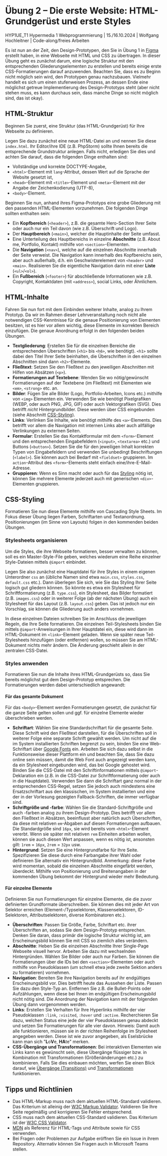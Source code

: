 # Übung 2 – Die erste Website: HTML-Grundgerüst und erste Styles
HYP1UE_T1 Hypermedia 1 Webprogrammierung | 15./16.10.2024 | Wolfgang Hochleitner | Code-along/freies Arbeiten

Es ist nun an der Zeit, den Design-Prototypen, den Sie in Übung 1 in [Figma](https://www.figma.com/) erstellt haben, in eine Webseite mit HTML und CSS zu übertragen. In dieser Übung geht es zunächst darum, eine logische Struktur mit den entsprechenden Gliederungselementen zu erstellen und bereits einige erste CSS-Formatierungen darauf anzuwenden. Beachten Sie, dass es zu Beginn nicht möglich sein wird, den Prototypen genau nachzubauen. Vielmehr handelt es sich um einen stufenweisen Prozess, an dessen Ende eine möglichst getreue Implementierung des Design-Prototyps steht (aber nicht stehen muss, es kann durchaus sein, dass manche Dinge so nicht möglich sind, das ist okay).

## HTML-Struktur

Beginnen Sie zuerst, eine Struktur (das HTML-Grundgerüst) für Ihre Webseite zu definieren.

Legen Sie dazu zunächst eine neue HTML-Datei an und nennen Sie diese `index.html`. Ihr Editor/ihre IDE (z.B. PhpStorm) sollte Ihnen bereits die entsprechende Grundstruktur anlegen. Falls nicht, erledigen Sie dies und achten Sie darauf, dass die folgenden Dinge enthalten sind:

- Vollständige und korrekte DOCTYPE-Angabe,
- `<html>`-Element mit `lang`-Attribut, dessen Wert auf die Sprache der Website gesetzt ist,
- `<head>`-Element mit `<title>`-Element und `<meta>`-Element mit der Angabe der Zeichenkodierung (UTF-8),
- `<body>`-Element.

Beginnen Sie nun, anhand ihres Figma-Prototyps eine grobe Gliederung mit den passenden HTML-Elementen vorzunehmen. Die folgenden Dinge sollten enthalten sein:

- Ein **Kopfbereich** (`<header>`), z.B. die gesamte Hero-Section Ihrer Seite oder auch nur ein Teil davon (wie z.B. Überschrift und Logo).
- Der **Hauptbereich** (`<main>`), welcher die Hauptinhalte der Seite umfasst.
- Eine Unterteilung des Hauptbereichs in einzelne **Abschnitte** (z.B. About me, Portfolio, Kontakt) mithilfe von `<section>`-Elementen.
- Die **Navigation** (`<nav>`), welche auf die einzelnen Abschnitte innerhalb der Seite verweist. Die Navigation kann innerhalb des Kopfbereichs sein, aber auch außerhalb, d.h. ein Geschwisterelement von `<header>` und `<main>`. Realisieren Sie die eigentliche Navigation darin mit einer **Liste** (`<ul>`/`<ol>`).
- Ein **Fußbereich** (`<footer>`) für abschließende Informationen wie z.B. Copyright, Kontaktdaten (mit `<address>`), social Links, oder Ähnlichem.

## HTML-Inhalte

Fahren Sie nun fort mit dem Einbinden weiterer Inhalte, analog zu Ihrem Prototyp. Da wir im Rahmen dieser Lehrveranstaltung noch nicht alle notwendigen CSS-Kenntnisse für die genaue Positionierung von Elementen besitzen, ist es hier vor allem wichtig, diese Elemente im korrekten Bereich einzufügen. Die genaue Anordnung erfolgt in den folgenden beiden Übungen.

- **Textgliederung**: Erstellen Sie für die einzelnen Bereiche die entsprechenden Überschriften (`<h1>` bis `<h6>`, wie benötigt). `<h1>` sollte dabei den Titel Ihrer Seite beinhalten, die Überschriften in den einzelnen Abschnitten sind dann `<h2>`-Elemente.
- **Fließtext**: Setzen Sie den Fließtext zu den jeweiligen Abschnitten mit Hilfen von Absätzen (`<p>`).
- **Formatierungen auf Textebene**: Wenden Sie wo nötig/gewünscht Formatierungen auf der Textebene (im Fließtext) mit Elementen wie `<em>`, `<strong>` etc. an.
- **Bilder**: Fügen Sie alle Bilder (Logo, Portfolio-Arbeiten, Icons etc.) mithilfe von `<img>` Elementen ein. Verwenden Sie wie benötigt Pixelgrafiken (WEBP, oder auch PNG, JPG, GIF) oder auch Vektorgrafiken (SVG). Dies betrifft *nicht* Hintergrundbilder. Diese werden über CSS eingebunden (siehe Abschnitt [CSS-Styling](#css-styling)).
- **Links**: Verlinken Sie Inhalte, wie benötigt mithilfe des `<a>`-Elements. Dies betrifft vor allem die Navigation mit internen Links aber auch allfällige Verlinkungen zu externen Seiten.
- **Formular**: Erstellen Sie das Kontaktformular mit dem `<form>`-Element und den entsprechenden Eingabefeldern (`<input>`, `<textarea>` etc.) und Buttons (`<button>`). Setzen Sie die für den jeweiligen Inhalt korrekten Typen von Eingabefeldern und verwenden Sie unbedingt Beschriftungen (`<label>`). Sie können auch bei Bedarf mit `<fieldset>` gruppieren. Im `action`-Attribut des `<form>`-Elements steht einfach eine/ihre-E-Mail-Adresse.
- **Gruppieren**: Wenn es Sinn macht oder auch für das [Styling](#css-styling) nötig ist, können Sie mehrere Elemente jederzeit auch mit generischen `<div>`-Elementen gruppieren.

## CSS-Styling

Formatieren Sie nun diese Elemente mithilfe von Cascading Style Sheets. Im Fokus dieser Übung liegen Farben, Schriftarten und Textanordnung. Positionierungen (im Sinne von Layouts) folgen in den kommenden beiden Übungen.

### Stylesheets organisieren

Um die Styles, die ihre Webseite formatieren, besser verwalten zu können, soll es ein Master-Style-File geben, welches wiederum eine Reihe einzelner Style-Dateien mittels `@import` einbindet.

Legen Sie also zunächst eine Hauptdatei für ihre Styles in einem eigenen Unterordner `css` an (übliche Namen sind etwa `main.css`, `styles.css`, `default.css` etc.). Dann überlegen Sie sich, wie Sie das Styling Ihrer Seite logisch gut gliedern können. So könnte es etwa ein Stylesheet für Schriftformatierung (z.B. `type.css`), ein Stylesheet, das Bilder formatiert (z.B. `images.css`) oder in weiterer Folge (ab der nächsten Übung) auch ein Stylesheet für das Layout (z.B. `layout.css`) geben. Das ist jedoch nur ein Vorschlag, sie können die Gliederung auch anders vornehmen.

In diese einzelnen Dateien schreiben Sie im Anschluss die jeweiligen Regeln, die Ihre Seite formatieren. Die einzelnen Teil-Stylesheets binden Sie mittels `@import`-Anweisungen in Ihrer Hauptdatei ein, diese wird dann im HTML-Dokument im `<link>`-Element geladen. Wenn sie später neue Teil-Stylesheets hinzufügen (oder entfernen) wollen, so müssen Sie am HTML-Dokument nichts mehr ändern. Die Änderung geschieht allein in der zentralen CSS-Datei.

### Styles anwenden

Formatieren Sie nun die Inhalte ihres HTML-Grundgerüsts so, dass Sie bereits möglichst gut dem Design-Prototyp entsprechen. Die Formatierungen werden dabei unterschiedlich angewandt:

#### Für das gesamte Dokument

Für das `<body>`-Element werden Formatierungen gesetzt, die zunächst für die ganze Seite gelten sollen und ggf. für einzelne Elemente wieder überschrieben werden.

- **Schriftart**: Wählen Sie eine Standardschriftart für die gesamte Seite. Diese Schrift wird den Fließtext darstellen, für die Überschriften soll in weiterer Folge eine separate Schrift gewählt werden. Um nicht auf die im System installierten Schriften begrenzt zu sein, binden Sie eine Web-Schriftart über [Google Fonts](https://fonts.google.com/) ein. Arbeiten Sie sich dazu selbst in die Funktionsweise dieser Plattform ein und beachten Sie, dass Sie dazu online sein müssen, damit die Web Font auch angezeigt werden kann, da ein Stylesheet eingebunden wird, das bei Google gehostet wird. Binden Sie die CSS-Datei mit den Schriftinformationen mittels `@import`-Deklaration ein (z.B. in die CSS-Datei zur Schriftformatierung oder auch in die Hauptdatei). Verwenden Sie dann die Schriftart ganz normal in der entsprechenden CSS-Regel, setzen Sie jedoch auch mindestens eine Ersatzschriftart aus den klassischen, im System installierten und eine der in der Vorlesung gezeigten Fallback-Schriften, die immer verfügbar sind.
- **Schriftgröße und -farbe**: Wählen Sie die Standard-Schriftgröße und auch -farben analog zu ihrem Design-Prototyp. Dies betrifft vor allem den Fließtext in Absätzen, beeinflusst aber natürlich auch Überschriften, da diese mit relativen `em`-Abgaben auf diesen Formatierungen aufbauen. Die Standardgröße sind `16px`, sie wird bereits vom `<html>`-Element vererbt. Wenn sie später mit relativen `rem` Einheiten arbeiten wollen, können sie auch diesen Wert anpassen, wenn es nötig ist, ansonsten gilt: `1rem` = `16px`, `2rem` = `32px` usw.
- **Hintergrund**: Setzen Sie eine Hintergrundfarbe für Ihre Seite. Spezifizieren Sie diese durch eine Farbangabe ihrer Wahl oder definieren Sie alternativ ein Hintergrundbild. Anmerkung: diese Farbe wird momentan, sobald die einzelnen Abschnitte eingefärbt werden, überdeckt. Mithilfe von Positionierung und Breitenangaben in der kommenden Übung bekommt der Hintergrund wieder mehr Bedeutung.

#### Für einzelne Elemente

Definieren Sie nun Formatierungen für einzelne Elemente, die die zuvor definierten Grundformate überschreiben. Sie können dies mit jeder Art von Selektor erreichen (Element-/Typselektoren, Klassenselektoren, ID-Selektoren, Attributselektoren, diverse Kombinatoren etc.).

- **Überschriften**: Passen Sie Größe, Farbe, Schriftart etc. ihrer Überschriften an, sodass Sie dem Design-Prototyp entsprechen. Denken Sie daran, dass primär die logische Struktur wichtig ist, am Erscheinungsbild können Sie mit CSS so ziemlich alles verändern.
- **Abschnitte**: Heben Sie die einzelnen Abschnitte Ihrer Single-Page Webseite visuell hervor. Arbeiten Sie dazu mit wechselnden Hintergründen. Wählen Sie Bilder oder auch nur Farben. Sie können die Formatierungen über die IDs bei den `<section>`-Elementen oder auch mithilfe von Pseudoklassen (um schnell etwa jede zweite Sektion anders zu formatieren) vornehmen.
- **Navigation**: Bereiten Sie ihre Navigation bereits auf ihr endgültiges Erscheinungsbild vor. Dies betrifft heute das Aussehen der Liste. Passen Sie dazu den Style-Typ an. Entfernen Sie z.B. die Bullet-Points oder Aufzählungen, wenn diese bei Ihnen im endgültigen Erscheinungsbild nicht nötig sind. Die Anordnung der Navigation kann mit der folgenden Übung dann vorgenommen werden.
- **Links**: Erstellen Sie Verhalten für Ihre Hyperlinks mithilfe der vier Pseudoklassen `:link`, `:visited`, `:hover` und `:active`. Recherchieren Sie dazu, welchen Status eine jede der vier Pseudoklassen genau abdeckt und setzen Sie Formatierungen für alle vier davon. Hinweis: Damit auch alle funktionieren, müssen sie in der richten Reihenfolge im Stylesheet angegeben werden. Diese ist wie zuvor angegeben, als Eselsbrücke kann man sich "**L**o**V**e, **HA**te" merken.
- **CSS-Übergänge und Transformationen**: Bei interaktiven Elementen wie Links kann es gewünscht sein, diese Übergänge flüssiger bzw. in Kombination mit Transformationen (Größenänderungen etc.) zu kombinieren. Falls Sie dies einbauen möchten, werfen Sie einen Blick darauf, wie [Übergänge (Transitions)](https://developer.mozilla.org/en-US/docs/Web/CSS/CSS_Transitions/Using_CSS_transitions) und [Transformationen](https://developer.mozilla.org/en-US/docs/Web/CSS/CSS_Transforms/Using_CSS_transforms) funktionieren.

## Tipps und Richtlinien

- Das HTML-Markup muss nach dem aktuellen HTML-Standard validieren. Das Kriterium ist alleinig der [W3C Markup Validator](https://validator.w3.org/). Validieren Sie Ihre Seite regelmäßig und korrigieren Sie Fehler entsprechend.
- CSS muss nach dem aktuellen CSS-Standard validieren. Das Kriterium ist der [W3C CSS Validator](https://jigsaw.w3.org/css-validator/).
- [MDN](https://developer.mozilla.org/en-US/) als Referenz für HTML-Tags und Attribute sowie für CSS verwenden.
- Bei Fragen oder Problemen zur Aufgabe eröffnen Sie ein Issue in ihrem Repository. Alternativ können Sie Fragen auch in Microsoft Teams stellen.
